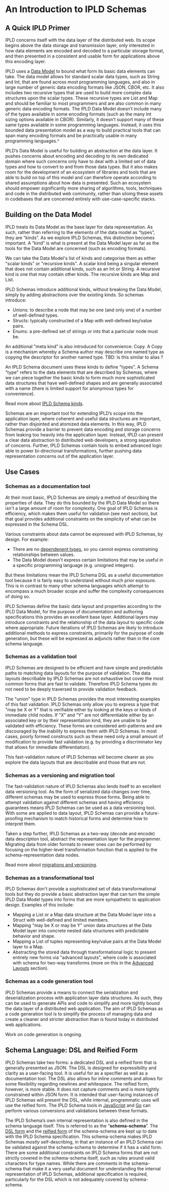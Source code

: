 # An Introduction to IPLD Schemas

## A Quick IPLD Primer

IPLD concerns itself with the data layer of the distributed web. Its scope begins above the data storage and transmission layer, only interested in how data elements are encoded and decoded to a particular storage format, and then presented in a consistent and usable form for applications above this encoding layer.

IPLD uses a [Data Model](https://github.com/ipld/specs/blob/master/data-model-layer/data-model.md) to bound what form its basic data elements can take. The data model allows for standard scalar data types, such as String and Int, that are found across most programming languages, and also in large number of generic data encoding formats like JSON, CBOR, etc. It also includes two recursive types that are used to build more complex data structures upon the scalar types. These recursive types are List and Map and should be familiar to most programmers and are also common in many generic data encoding formats. The IPLD Data Model doesn’t include many of the types available in some encoding formats (such as the many Int sizing options available in CBOR). Similarly, it doesn’t support many of these same types available in some programming languages. Instead, it uses this bounded data presentation model as a way to build practical tools that can span many encoding formats and be practically usable in many programming languages.^

IPLD’s Data Model is useful for building an abstraction at the data layer. It pushes concerns about encoding and decoding to its own dedicated domain where such concerns only have to deal with a limited set of data types and how to convert to and from those data types. But it also makes room for the development of an ecosystem of libraries and tools that are able to build on top of this model and can therefore operate according to shared assumptions about how data is presented. Such an ecosystem should empower significantly more sharing of algorithms, tools, techniques and code in the distributed web community, rather than siloing these assets in codebases that are concerned entirely with use-case-specific stacks.

## Building on the Data Model

IPLD treats its Data Model as the base layer for data representation. As such, rather than referring to the elements of the data model as “types”, they are “kinds”. As we explore IPLD Schemas, this distinction becomes important. A “kind” is what is present at the Data Model layer as far as the tools for the Data Model are concerned (such as encoding formats).

We can take the Data Model's list of kinds and categorise them as either "scalar kinds" or "recursive kinds". A scalar kind being a singular element that does not contain additional kinds, such as an Int or String. A recursive kind is one that may contain other kinds. The recursive kinds are Map and List.

IPLD Schemas introduce additional kinds, without breaking the Data Model, simply by adding abstractions over the existing kinds. So schemas introduce:

* Unions: to describe a node that may be one (and only one) of a number of well-defined types.
* Structs: typically constructed of a Map with well-defined key/value pairs.
* Enums: a pre-defined set of strings or ints that a particular node must be.

An additional "meta kind" is also introduced for convenience: Copy. A Copy is a mechanism whereby a Schema author may describe one named type as copying the descriptor for another named type. TBD: Is this similar to alias ?

An IPLD Schema document uses these kinds to define "types". A Schema "type" refers to the data elements that are described by Schemas, where we can piece together the basic kinds to form much more sophisticated data structures that have well-defined shapes and are generally associated with a name (there is limited support for anonymous types for convenience).

Read more about [IPLD Schema kinds](./schema-kinds.md).

Schemas are an important tool for extending IPLD’s scope into the application layer, where coherent and useful data structures are important, rather than disjointed and atomized data elements. In this way, IPLD Schemas provide a barrier to prevent data encoding and storage concerns from leaking too heavily into the application layer. Instead, IPLD can present a clear data abstraction to distributed web developers, a strong separation of concerns. Further, IPLD Schemas contain tools to embed advanced logic able to power bi-directional transformations, further pushing data representation concerns out of the application layer.

## Use Cases

### Schemas as a documentation tool

At their most basic, IPLD Schemas are simply a method of describing the properties of data. They do this bounded by the IPLD Data Model so there isn't a large amount of room for complexity. One goal of IPLD Schemas is efficiency, which makes them useful for validation (see next section), but that goal provides additional constraints on the simplicity of what can be expressed in the Schema DSL.

Various constraints about data cannot be expressed with IPLD Schemas, by design. For example:

  * There are no [dependenent types](https://en.wikipedia.org/wiki/Dependent_type), so you cannot express constraining relationships between values.
  * The Data Model doesn't express certain limitations that may be useful in a specific programming language (e.g. unsigned integers).

But these limitations mean the IPLD Schema DSL as a useful documentation tool because it is fairly easy to understand without much prior exposure. This is in contrast to many other schema languages which attempt to encompass a much broader scope and suffer the complexity consequences of doing so.

IPLD Schemas define the basic data layout and properties according to the IPLD Data Model, for the purpose of documentation and authoring specifications this provides an excellent base layer. Additional layers may introduce constraints and the relationship of the data layout to specific code where appropriate. Future iterations of IPLD Schemas are likely to introduce additional methods to express constraints, primarily for the purpose of code generation, but these will be expressed as adjuncts rather than in the core schema language.

### Schemas as a validation tool

IPLD Schemas are designed to be efficient and have simple and predictable paths to matching data layouts for the purpose of validation. The data layouts describable by IPLD Schemas are not exhaustive but cover the most common forms that are fast to validate. Therefore IPLD Schema types do not need to be deeply traversed to provide validation feedback.

The "union" type in IPLD Schemas provides the most interesting examples of this fast validation. IPLD Schemas only allow you to express a type that "may be X or Y" that is verifiable either by looking at the keys or kinds of immediate child nodes. If "X" and "Y" are not differentiable either by an associated key or by their representation kind, they are unable to be validated with efficiency. These forms are considered anti-patterns and are discouraged by the inability to express them with IPLD Schemas. In most cases, poorly formed constructs such as these need only a small amount of modification to provide fast validation (e.g. by providing a discriminator key that allows for immediate differentiation).

This fast-validation nature of IPLD Schemas will become clearer as you explore the data layouts that are describable and those that are not.

### Schemas as a versioning and migration tool

The fast-validation nature of IPLD Schemas also lends itself to an excellent data versioning tool. As the form of serialized data changes over time, different schemas may be used to express those forms. Being able to attempt validation against different schemas and having efficiency guarantees means IPLD Schemas can be used as a data versioning tool. With some are applied to data layout, IPLD Schemas can provide a future-proofing mechanism to match historical forms and determine how to interpret them.

Taken a step further, IPLD Schemas as a two-way (decode and encode) data description tool, abstract the representation layer for the programmer. Migrating data from older formats to newer ones can be performed by focusing on the higher-level transformation function that is applied to the schema-representation data nodes.

Read more about [migrations and versioning](./migration.md).

### Schemas as a transformational tool

IPLD Schemas don't provide a sophisticated set of data transformational tools but they do provide a basic abstraction layer that can turn the simple IPLD Data Model types into forms that are more sympathetic to application design. Examples of this include:

* Mapping a List or a Map data structure at the Data Model layer into a Struct with well-defined and limited members.
* Mapping "may be X or may be Y" union data structures at the Data Model layer into concrete nested data structures with predictable behavior and shape.
* Mapping a List of tuples representing key/value pairs at the Data Model layer to a Map.
* Abstracting the stored data through transformational logic to present entirely new forms via "advanced layouts", where code is associated with schema for two-way transforms (more on this in the [Advanced Layouts](advanced-layouts.md) section).

### Schemas as a code generation tool

IPLD Schemas provide a means to connect the serialization and deserialization process with application layer data structures. As such, they can be used to generate APIs and code to simplify and more tightly bound the data layer of a distributed web application. The aim of IPLD Schemas as a code generation tool is to simplify the process of managing data and create a cleaner and stricter abstraction than is found today in distributed web applications.

Work on code generation is ongoing.

## Schema Language: DSL and Reified Form

IPLD Schemas take two forms: a dedicated DSL and a reified form that is generally presented as JSON. The DSL is designed for expressibility and clarity as a user-facing tool. It is useful for as a specifier as well as a documentation tool. The DSL also allows for inline comments and allows for some flexibility regarding newlines and whitespace. The reified form, however, is more stable. It does not capture comments and is more tightly constrained within JSON form. It is intended that user-facing instances of IPLD Schemas will present the DSL, while internal, programmatic uses will use the reified form. The IPLD Schema tools in [JavaScript](https://github.com/ipld/js-ipld-schema) and [Go](https://github.com/ipld/go-ipld-schema) can perform various conversions and validations between these formats.

The IPLD Schema’s own internal representation is also defined in the schema language itself. This is referred to as the “**schema-schema**”. The [DSL form](schema-schema.ipldsch) and the [reified form](schema-schema.ipldsch.json) of the schema-schema are kept up to date with the IPLD Schema specification. This schema-schema makes IPLD Schemas *mostly* self-describing, in that an instance of an IPLD Schema can be validated against the schema-schema to determine if it has a valid form. There are some additional constraints on IPLD Schema forms that are not strictly covered in the schema-schema itself, such as rules around valid characters for type names. While there are comments in the schema-schema that make it a very useful document for understanding the internal representation of IPLD Schemas, additional specification is required, particularly for the DSL which is not adequately covered by schema-schema.

